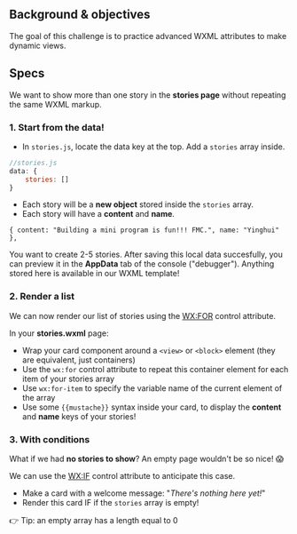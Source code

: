 ## Background & objectives

The goal of this challenge is to practice advanced WXML attributes to make dynamic views.

## Specs

We want to show more than one story in the **stories page** without repeating the same WXML markup.

### 1. Start from the data!

- In `stories.js`, locate the data key at the top. Add a `stories` array inside.

```js
//stories.js
data: {
	stories: []
}
```

- Each story will be a **new object** stored inside the `stories` array.
- Each story will have a **content** and **name**.

```
{ content: "Building a mini program is fun!!! FMC.", name: "Yinghui" },
```

You want to create 2-5 stories. After saving this local data succesfully, you can preview it in the **AppData** tab of the console ("debugger"). Anything stored here is available in our WXML template!

### 2. Render a list

We can now render our list of stories using the [WX:FOR](https://developers.weixin.qq.com/miniprogram/en/dev/framework/view/wxml/list.html) control attribute.

In your **stories.wxml** page:

- Wrap your card component around a `<view>` or `<block>` element (they are equivalent, just containers)
- Use the `wx:for` control attribute to repeat this container element for each item of your stories array
- Use `wx:for-item` to specify the variable name of the current element of the array
- Use some `{{mustache}}` syntax inside your card, to display the **content** and **name** keys of your stories!

### 3. With conditions 

What if we had **no stories to show**? An empty page wouldn't be so nice! 😱

We can use the [WX:IF](https://developers.weixin.qq.com/miniprogram/en/dev/framework/view/wxml/conditional.html) control attribute to anticipate this case.

- Make a card with a welcome message: "*There's nothing here yet!*"
- Render this card IF if the ``stories`` array is empty! 

👉 Tip: an empty array has a length equal to 0
